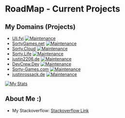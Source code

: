 # RoadMap - Current Projects

## My Domains (Projects)
- [Uli.fyi](https://uli.fyi/) [![Maintenance](https://img.shields.io/badge/Maintained%3F-yes-green.svg)](https://uli.fyi/)
- [SortyGames.net](https://sortygames.net/) [![Maintenance](https://img.shields.io/badge/Maintained%3F-no-red.svg)](https://sortygames.net)
- [Sorty.Cloud](https://sorty.cloud/) [![Maintenance](https://img.shields.io/badge/Maintained%3F-yes-green.svg)](https://sorty.cloud)
- [Sorty.Life](https://sorty.life/) [![Maintenance](https://img.shields.io/badge/Maintained%3F-yes-green.svg)](https://sorty.life)
- [justin2206.de](https://justin2206.de/) [![Maintenance](https://img.shields.io/badge/Maintained%3F-yes-green.svg)](https://justin2206.de)
- [DevCrew.Dev](https://devcrew.dev/) [![Maintenance](https://img.shields.io/badge/Maintained%3F-no-red.svg)](https://sorty.life)
- [Sorty-Games.com](https://sorty-games.com/) [![Maintenance](https://img.shields.io/badge/Maintained%3F-no-red.svg)](https://sorty.life)
- [justinrossack.de](https://justinrossack.de/) [![Maintenance](https://img.shields.io/badge/Maintained%3F-yes-green.svg)](https://sorty.life)

[![My Stats](https://github-readme-stats.vercel.app/api?username=justinrossack&show_icons=true&theme=dark#gh-dark-mode-only)](https://github.com/justinrossack)

## About Me :)
- My Stackoverflow: [Stackoverflow Link](https://stackoverflow.com/users/19505552/justin-rossack)

